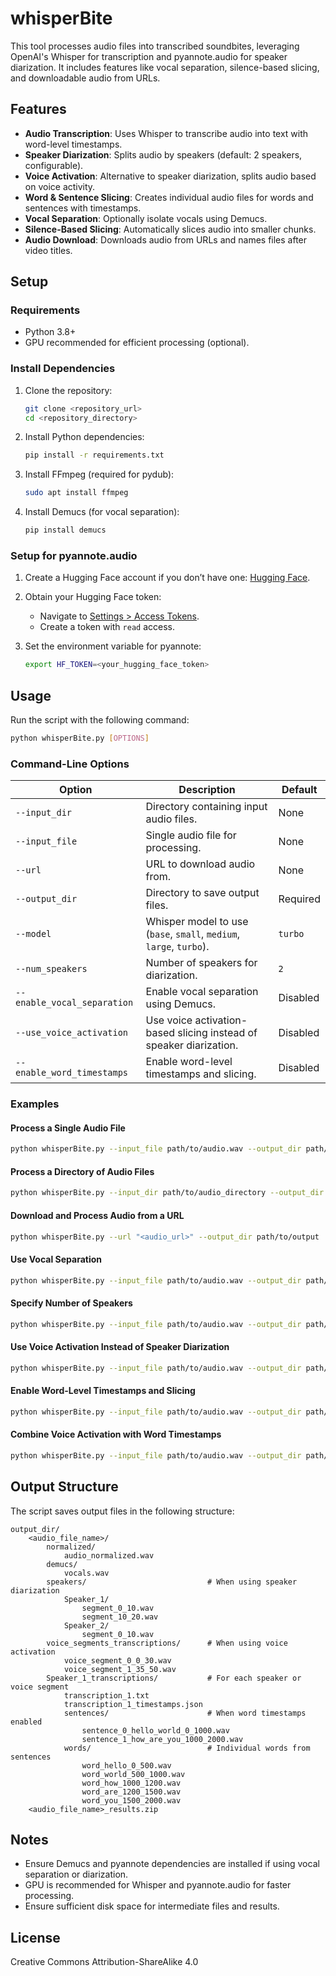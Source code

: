# whisperBite

This tool processes audio files into transcribed soundbites, leveraging OpenAI's Whisper for transcription and pyannote.audio for speaker diarization. It includes features like vocal separation, silence-based slicing, and downloadable audio from URLs.

## Features
- **Audio Transcription**: Uses Whisper to transcribe audio into text with word-level timestamps.
- **Speaker Diarization**: Splits audio by speakers (default: 2 speakers, configurable).
- **Voice Activation**: Alternative to speaker diarization, splits audio based on voice activity.
- **Word & Sentence Slicing**: Creates individual audio files for words and sentences with timestamps.
- **Vocal Separation**: Optionally isolate vocals using Demucs.
- **Silence-Based Slicing**: Automatically slices audio into smaller chunks.
- **Audio Download**: Downloads audio from URLs and names files after video titles.

## Setup

### Requirements
- Python 3.8+
- GPU recommended for efficient processing (optional).

### Install Dependencies
1. Clone the repository:
   ```bash
   git clone <repository_url>
   cd <repository_directory>
   ```

2. Install Python dependencies:
   ```bash
   pip install -r requirements.txt
   ```

3. Install FFmpeg (required for pydub):
   ```bash
   sudo apt install ffmpeg
   ```

4. Install Demucs (for vocal separation):
   ```bash
   pip install demucs
   ```

### Setup for pyannote.audio
1. Create a Hugging Face account if you don’t have one: [Hugging Face](https://huggingface.co/).

2. Obtain your Hugging Face token:
   - Navigate to [Settings > Access Tokens](https://huggingface.co/settings/tokens).
   - Create a token with `read` access.

3. Set the environment variable for pyannote:
   ```bash
   export HF_TOKEN=<your_hugging_face_token>
   ```

## Usage
Run the script with the following command:
```bash
python whisperBite.py [OPTIONS]
```

### Command-Line Options
| Option                     | Description                                                                 | Default         |
|----------------------------|-----------------------------------------------------------------------------|-----------------|
| `--input_dir`              | Directory containing input audio files.                                     | None            |
| `--input_file`             | Single audio file for processing.                                           | None            |
| `--url`                    | URL to download audio from.                                                 | None            |
| `--output_dir`             | Directory to save output files.                                             | Required        |
| `--model`                  | Whisper model to use (`base`, `small`, `medium`, `large`, `turbo`).         | `turbo`         |
| `--num_speakers`           | Number of speakers for diarization.                                          | `2`             |
| `--enable_vocal_separation`| Enable vocal separation using Demucs.                                       | Disabled        |
| `--use_voice_activation`   | Use voice activation-based slicing instead of speaker diarization.          | Disabled        |
| `--enable_word_timestamps` | Enable word-level timestamps and slicing.                                   | Disabled        |

### Examples
#### Process a Single Audio File
```bash
python whisperBite.py --input_file path/to/audio.wav --output_dir path/to/output
```

#### Process a Directory of Audio Files
```bash
python whisperBite.py --input_dir path/to/audio_directory --output_dir path/to/output
```

#### Download and Process Audio from a URL
```bash
python whisperBite.py --url "<audio_url>" --output_dir path/to/output
```

#### Use Vocal Separation
```bash
python whisperBite.py --input_file path/to/audio.wav --output_dir path/to/output --enable_vocal_separation
```

#### Specify Number of Speakers
```bash
python whisperBite.py --input_file path/to/audio.wav --output_dir path/to/output --num_speakers 3
```

#### Use Voice Activation Instead of Speaker Diarization
```bash
python whisperBite.py --input_file path/to/audio.wav --output_dir path/to/output --use_voice_activation
```

#### Enable Word-Level Timestamps and Slicing
```bash
python whisperBite.py --input_file path/to/audio.wav --output_dir path/to/output --enable_word_timestamps
```

#### Combine Voice Activation with Word Timestamps
```bash
python whisperBite.py --input_file path/to/audio.wav --output_dir path/to/output --use_voice_activation --enable_word_timestamps
```

## Output Structure
The script saves output files in the following structure:
```
output_dir/
    <audio_file_name>/
        normalized/
            audio_normalized.wav
        demucs/
            vocals.wav
        speakers/                           # When using speaker diarization
            Speaker_1/
                segment_0_10.wav
                segment_10_20.wav
            Speaker_2/
                segment_0_10.wav
        voice_segments_transcriptions/      # When using voice activation
            voice_segment_0_0_30.wav
            voice_segment_1_35_50.wav
        Speaker_1_transcriptions/           # For each speaker or voice segment
            transcription_1.txt
            transcription_1_timestamps.json
            sentences/                      # When word timestamps enabled
                sentence_0_hello_world_0_1000.wav
                sentence_1_how_are_you_1000_2000.wav
            words/                          # Individual words from sentences
                word_hello_0_500.wav
                word_world_500_1000.wav
                word_how_1000_1200.wav
                word_are_1200_1500.wav
                word_you_1500_2000.wav
    <audio_file_name>_results.zip
```

## Notes
- Ensure Demucs and pyannote dependencies are installed if using vocal separation or diarization.
- GPU is recommended for Whisper and pyannote.audio for faster processing.
- Ensure sufficient disk space for intermediate files and results.

## License
Creative Commons Attribution-ShareAlike 4.0

